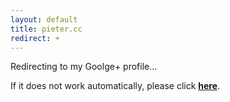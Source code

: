 ```yaml
---
layout: default
title: pieter.cc
redirect: +
---
```


Redirecting to my Goolge+ profile...

If it does not work automatically, please click **[here](http://walsweer.me/+)**.